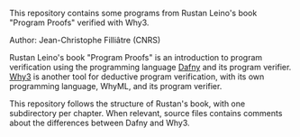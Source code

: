 This repository contains some programs from Rustan Leino's book
"Program Proofs" verified with Why3.

Author: Jean-Christophe Filliâtre (CNRS)

Rustan Leino's book "Program Proofs" is an introduction to program
verification using the programming language
[Dafny](https://github.com/dafny-lang/dafny) and its program verifier.
[Why3](http://why3.lri.fr/) is another tool for deductive program
verification, with its own programming language, WhyML, and its
program verifier.

This repository follows the structure of Rustan's book, with one
subdirectory per chapter. When relevant, source files contains
comments about the differences between Dafny and Why3.

